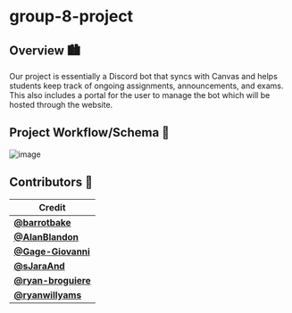 # group-8-project

## Overview 🏙
Our project is essentially a Discord bot that syncs with Canvas and helps students keep track of ongoing assignments, announcements, and exams. This also includes a portal for the user to manage the bot which will be hosted through the website.

## Project Workflow/Schema 🌊
![image](https://user-images.githubusercontent.com/40745961/133693954-9972ed62-5fc3-4005-ad2d-40e75ee3c2a2.png)

## Contributors 🚧

| Credit                                                     | 
| ---------------------------------------------------------- |
| [**@barrotbake**](https://github.com/barrotbake)           | 
| [**@AlanBlandon**](https://github.com/AlanBlandon)         |
| [**@Gage-Giovanni**](https://github.com/Gage-Giovanni)                   |
| [**@sJaraAnd**](https://github.com/JaraAnd)                |
| [**@ryan-broguiere**](https://github.com/ryan-broguiere)   |
| [**@ryanwillyams**](https://github.com/ryanwillyams)       |
